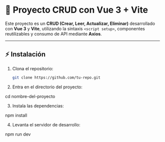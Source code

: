 # 📌 Proyecto CRUD con Vue 3 + Vite

Este proyecto es un **CRUD (Crear, Leer, Actualizar, Eliminar)** desarrollado con **Vue 3** y **Vite**, utilizando la sintaxis `<script setup>`, componentes reutilizables y consumo de API mediante **Axios**.

---

## ⚡ Instalación

1. Clona el repositorio:
   ```bash
   git clone https://github.com/tu-repo.git

2. Entra en el directorio del proyecto:

cd nombre-del-proyecto


3. Instala las dependencias:

npm install


4. Levanta el servidor de desarrollo:

npm run dev
